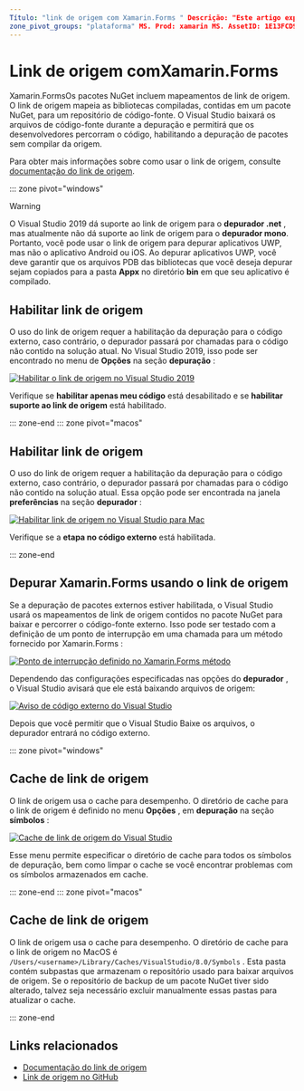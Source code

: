 ```yaml
---
Título: "link de origem com Xamarin.Forms " Descrição: "Este artigo explica como usar o link de origem para depurar Xamarin.Forms ."
zone_pivot_groups: "plataforma" MS. Prod: xamarin MS. AssetID: 1E13FCD9-5607-46E8-80E4-87A58B389BEB MS. Technology: xamarin-Forms autor: profexorgeek MS. Author: jusjohns MS. Date: 09/26/2019 no-loc: [ Xamarin.Forms , Xamarin.Essentials ]
---
```


# <a name="source-link-with-xamarinforms"></a>Link de origem comXamarin.Forms

Xamarin.FormsOs pacotes NuGet incluem mapeamentos de link de origem. O link de origem mapeia as bibliotecas compiladas, contidas em um pacote NuGet, para um repositório de código-fonte. O Visual Studio baixará os arquivos de código-fonte durante a depuração e permitirá que os desenvolvedores percorram o código, habilitando a depuração de pacotes sem compilar da origem.

Para obter mais informações sobre como usar o link de origem, consulte [documentação do link de origem](/dotnet/standard/library-guidance/sourcelink).

::: zone pivot="windows"

> [!WARNING]
> O Visual Studio 2019 dá suporte ao link de origem para o **depurador .net** , mas atualmente não dá suporte ao link de origem para o **depurador mono**. Portanto, você pode usar o link de origem para depurar aplicativos UWP, mas não o aplicativo Android ou iOS. Ao depurar aplicativos UWP, você deve garantir que os arquivos PDB das bibliotecas que você deseja depurar sejam copiados para a pasta **Appx** no diretório **bin** em que seu aplicativo é compilado.

## <a name="enable-source-link"></a>Habilitar link de origem

O uso do link de origem requer a habilitação da depuração para o código externo, caso contrário, o depurador passará por chamadas para o código não contido na solução atual. No Visual Studio 2019, isso pode ser encontrado no menu de **Opções** na seção **depuração** :

[![Habilitar o link de origem no Visual Studio 2019](sourcelink-images/sourcelink-enable-pc-cropped.png)](sourcelink-images/sourcelink-enable-pc.png#lightbox)

Verifique se **habilitar apenas meu código** está desabilitado e se **habilitar suporte ao link de origem** está habilitado.

::: zone-end
::: zone pivot="macos"

## <a name="enable-source-link"></a>Habilitar link de origem

O uso do link de origem requer a habilitação da depuração para o código externo, caso contrário, o depurador passará por chamadas para o código não contido na solução atual. Essa opção pode ser encontrada na janela **preferências** na seção **depurador** :

[![Habilitar link de origem no Visual Studio para Mac](sourcelink-images/sourcelink-enable-mac-cropped.png)](sourcelink-images/sourcelink-enable-mac.png#lightbox)

Verifique se a **etapa no código externo** está habilitada.

::: zone-end

## <a name="debug-xamarinforms-using-source-link"></a>Depurar Xamarin.Forms usando o link de origem

Se a depuração de pacotes externos estiver habilitada, o Visual Studio usará os mapeamentos de link de origem contidos no pacote NuGet para baixar e percorrer o código-fonte externo. Isso pode ser testado com a definição de um ponto de interrupção em uma chamada para um método fornecido por Xamarin.Forms :

[![Ponto de interrupção definido no Xamarin.Forms método](sourcelink-images/breakpoint-cropped.png)](sourcelink-images/external-code-available.png#lightbox)

Dependendo das configurações especificadas nas opções do **depurador** , o Visual Studio avisará que ele está baixando arquivos de origem:

[![Aviso de código externo do Visual Studio](sourcelink-images/external-code-cropped.png)](sourcelink-images/external-code-available.png#lightbox)

Depois que você permitir que o Visual Studio Baixe os arquivos, o depurador entrará no código externo.

::: zone pivot="windows"

## <a name="source-link-caching"></a>Cache de link de origem

O link de origem usa o cache para desempenho. O diretório de cache para o link de origem é definido no menu **Opções** , em **depuração** na seção **símbolos** :

[![Cache de link de origem do Visual Studio](sourcelink-images/sourcelink-caching-pc-cropped.png)](sourcelink-images/sourcelink-caching-pc.png#lightbox)

Esse menu permite especificar o diretório de cache para todos os símbolos de depuração, bem como limpar o cache se você encontrar problemas com os símbolos armazenados em cache.

::: zone-end
::: zone pivot="macos"

## <a name="source-link-caching"></a>Cache de link de origem

O link de origem usa o cache para desempenho. O diretório de cache para o link de origem no MacOS é `/Users/<username>/Library/Caches/VisualStudio/8.0/Symbols` . Esta pasta contém subpastas que armazenam o repositório usado para baixar arquivos de origem. Se o repositório de backup de um pacote NuGet tiver sido alterado, talvez seja necessário excluir manualmente essas pastas para atualizar o cache.

::: zone-end

## <a name="related-links"></a>Links relacionados

- [Documentação do link de origem](/dotnet/standard/library-guidance/sourcelink)
- [Link de origem no GitHub](https://github.com/dotnet/sourcelink)
